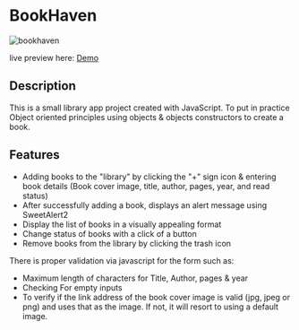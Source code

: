# BookHaven
![bookhaven](https://github.com/Gioant/BookHaven/assets/66393141/899823db-78ae-4d58-82af-77c39e0e8737)

live preview here: [Demo](https://gioant.github.io/BookHaven/)

## Description

This is a small library app project created with JavaScript. To put in practice Object oriented principles using objects & objects constructors to create a book.



## Features

- Adding books to the "library" by clicking the "+" sign icon & entering book details (Book cover image, title, author, pages, year, and read status)
- After successfully adding a book, displays an alert message using SweetAlert2
- Display the list of books in a visually appealing format
- Change status of books with a click of a button
- Remove books from the library by clicking the trash icon


There is proper validation via javascript for the form such as:
- Maximum length of characters for Title, Author, pages & year
- Checking For empty inputs
- To verify if the link address of the book cover image is valid (jpg, jpeg or png) and uses that as the image. If not, it will resort to using a default image.
